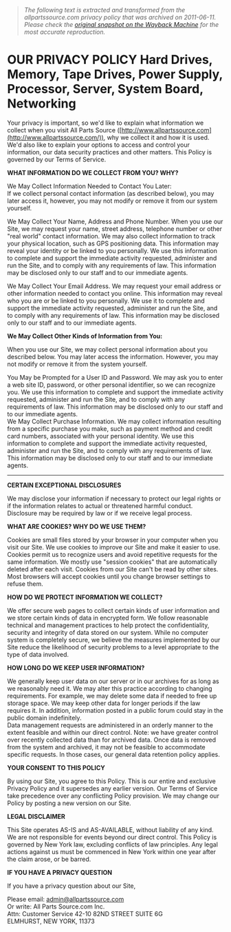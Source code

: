 > *The following text is extracted and transformed from the allpartssource.com privacy policy that was archived on 2011-06-11. Please check the [original snapshot on the Wayback Machine](https://web.archive.org/web/20110611000259id_/http%3A//www.allpartssource.com/index.php/our-privacy-policy) for the most accurate reproduction.*

# OUR PRIVACY POLICY Hard Drives, Memory, Tape Drives, Power Supply, Processor, Server, System Board, Networking

Your privacy is important, so we'd like to explain what information we collect when you visit All Parts Source ([http://www.allpartssource.com](http://www.allpartssource.com/)), why we collect it and how it is used. We'd also like to explain your options to access and control your information, our data security practices and other matters. This Policy is governed by our Terms of Service. 

**WHAT INFORMATION DO WE COLLECT FROM YOU? WHY?**

We May Collect Information Needed to Contact You Later:   
If we collect personal contact information (as described below), you may later access it, however, you may not modify or remove it from our system yourself.

We May Collect Your Name, Address and Phone Number. When you use our Site, we may request your name, street address, telephone number or other "real world" contact information. We may also collect information to track your physical location, such as GPS positioning data. This information may reveal your identity or be linked to you personally. We use this information to complete and support the immediate activity requested, administer and run the Site, and to comply with any requirements of law. This information may be disclosed only to our staff and to our immediate agents.

We May Collect Your Email Address. We may request your email address or other information needed to contact you online. This information may reveal who you are or be linked to you personally. We use it to complete and support the immediate activity requested, administer and run the Site, and to comply with any requirements of law. This information may be disclosed only to our staff and to our immediate agents. 

**We May Collect Other Kinds of Information from You:**

When you use our Site, we may collect personal information about you described below. You may later access the information. However, you may not modify or remove it from the system yourself. 

You May be Prompted for a User ID and Password. We may ask you to enter a web site ID, password, or other personal identifier, so we can recognize you. We use this information to complete and support the immediate activity requested, administer and run the Site, and to comply with any requirements of law. This information may be disclosed only to our staff and to our immediate agents.   
We May Collect Purchase Information. We may collect information resulting from a specific purchase you make, such as payment method and credit card numbers, associated with your personal identity. We use this information to complete and support the immediate activity requested, administer and run the Site, and to comply with any requirements of law. This information may be disclosed only to our staff and to our immediate agents.   
****

**CERTAIN EXCEPTIONAL DISCLOSURES**

We may disclose your information if necessary to protect our legal rights or if the information relates to actual or threatened harmful conduct. Disclosure may be required by law or if we receive legal process. 

**WHAT ARE COOKIES? WHY DO WE USE THEM?**

Cookies are small files stored by your browser in your computer when you visit our Site. We use cookies to improve our Site and make it easier to use. Cookies permit us to recognize users and avoid repetitive requests for the same information. We mostly use "session cookies" that are automatically deleted after each visit. Cookies from our Site can't be read by other sites. Most browsers will accept cookies until you change browser settings to refuse them. 

**HOW DO WE PROTECT INFORMATION WE COLLECT?**

We offer secure web pages to collect certain kinds of user information and we store certain kinds of data in encrypted form. We follow reasonable technical and management practices to help protect the confidentiality, security and integrity of data stored on our system. While no computer system is completely secure, we believe the measures implemented by our Site reduce the likelihood of security problems to a level appropriate to the type of data involved. 

**HOW LONG DO WE KEEP USER INFORMATION?**

We generally keep user data on our server or in our archives for as long as we reasonably need it. We may alter this practice according to changing requirements. For example, we may delete some data if needed to free up storage space. We may keep other data for longer periods if the law requires it. In addition, information posted in a public forum could stay in the public domain indefinitely.   
Data management requests are administered in an orderly manner to the extent feasible and within our direct control. Note: we have greater control over recently collected data than for archived data. Once data is removed from the system and archived, it may not be feasible to accommodate specific requests. In those cases, our general data retention policy applies. 

**YOUR CONSENT TO THIS POLICY**

By using our Site, you agree to this Policy. This is our entire and exclusive Privacy Policy and it supersedes any earlier version. Our Terms of Service take precedence over any conflicting Policy provision. We may change our Policy by posting a new version on our Site. 

**LEGAL DISCLAIMER**

This Site operates AS-IS and AS-AVAILABLE, without liability of any kind. We are not responsible for events beyond our direct control. This Policy is governed by New York law, excluding conflicts of law principles. Any legal actions against us must be commenced in New York within one year after the claim arose, or be barred. 

**IF YOU HAVE A PRIVACY QUESTION**

If you have a privacy question about our Site,

Please email: admin@allpartssource.com  
Or write: All Parts Source.com Inc.  
Attn: Customer Service 42-10 82ND STREET SUITE 6G  
ELMHURST, NEW YORK, 11373
